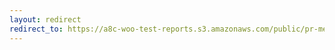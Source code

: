 ```yaml
---
layout: redirect
redirect_to: https://a8c-woo-test-reports.s3.amazonaws.com/public/pr-merge/41922/api/index.html
---
```

